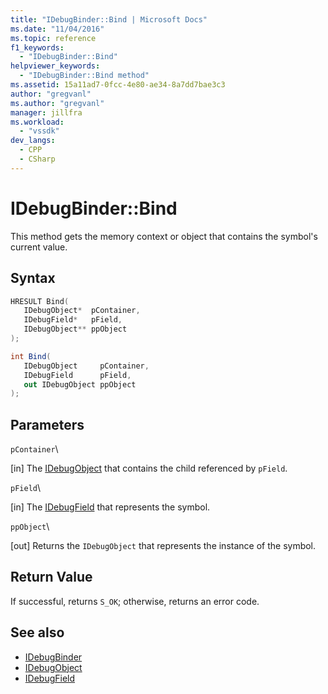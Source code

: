 ```yaml
---
title: "IDebugBinder::Bind | Microsoft Docs"
ms.date: "11/04/2016"
ms.topic: reference
f1_keywords:
  - "IDebugBinder::Bind"
helpviewer_keywords:
  - "IDebugBinder::Bind method"
ms.assetid: 15a11ad7-0fcc-4e80-ae34-8a7dd7bae3c3
author: "gregvanl"
ms.author: "gregvanl"
manager: jillfra
ms.workload:
  - "vssdk"
dev_langs:
  - CPP
  - CSharp
---
```

# IDebugBinder::Bind
This method gets the memory context or object that contains the symbol's current value.

## Syntax

```cpp
HRESULT Bind( 
   IDebugObject*  pContainer,
   IDebugField*   pField,
   IDebugObject** ppObject
);
```

```csharp
int Bind(
   IDebugObject     pContainer,
   IDebugField      pField,
   out IDebugObject ppObject
);
```

## Parameters
 `pContainer`\

 [in] The [IDebugObject](../../../extensibility/debugger/reference/idebugobject.md) that contains the child referenced by `pField`.

 `pField`\

 [in] The [IDebugField](../../../extensibility/debugger/reference/idebugfield.md) that represents the symbol.

 `ppObject`\

 [out] Returns the `IDebugObject` that represents the instance of the symbol.

## Return Value
 If successful, returns `S_OK`; otherwise, returns an error code.

## See also
- [IDebugBinder](../../../extensibility/debugger/reference/idebugbinder.md)
- [IDebugObject](../../../extensibility/debugger/reference/idebugobject.md)
- [IDebugField](../../../extensibility/debugger/reference/idebugfield.md)